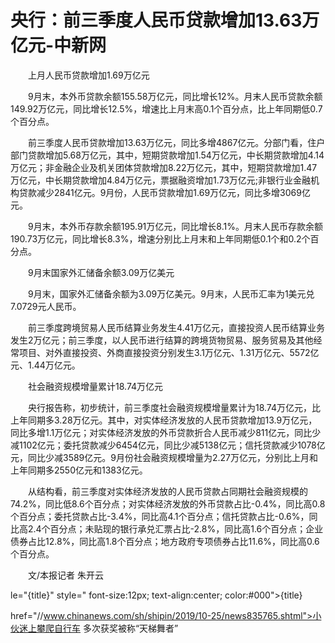# 央行：前三季度人民币贷款增加13.63万亿元-中新网

　　上月人民币贷款增加1.69万亿元

　　9月末，本外币贷款余额155.58万亿元，同比增长12%。月末人民币贷款余额149.92万亿元，同比增长12.5%，增速比上月末高0.1个百分点，比上年同期低0.7个百分点。

　　前三季度人民币贷款增加13.63万亿元，同比多增4867亿元。分部门看，住户部门贷款增加5.68万亿元，其中，短期贷款增加1.54万亿元，中长期贷款增加4.14万亿元；非金融企业及机关团体贷款增加8.22万亿元，其中，短期贷款增加1.47万亿元，中长期贷款增加4.84万亿元，票据融资增加1.73万亿元;非银行业金融机构贷款减少2841亿元。9月份，人民币贷款增加1.69万亿元，同比多增3069亿元。

　　9月末，本外币存款余额195.91万亿元，同比增长8.1%。月末人民币存款余额190.73万亿元，同比增长8.3%，增速分别比上月末和上年同期低0.1个和0.2个百分点。

　　9月末国家外汇储备余额3.09万亿美元

　　9月末，国家外汇储备余额为3.09万亿美元。9月末，人民币汇率为1美元兑7.0729元人民币。

　　前三季度跨境贸易人民币结算业务发生4.41万亿元，直接投资人民币结算业务发生2万亿元；前三季度，以人民币进行结算的跨境货物贸易、服务贸易及其他经常项目、对外直接投资、外商直接投资分别发生3.1万亿元、1.31万亿元、5572亿元、1.44万亿元。

　　社会融资规模增量累计18.74万亿元

　　央行报告称，初步统计，前三季度社会融资规模增量累计为18.74万亿元，比上年同期多3.28万亿元。其中，对实体经济发放的人民币贷款增加13.9万亿元，同比多增1.1万亿元；对实体经济发放的外币贷款折合人民币减少811亿元，同比少减1102亿元；委托贷款减少6454亿元，同比少减5138亿元；信托贷款减少1078亿元，同比少减3589亿元。9月份社会融资规模增量为2.27万亿元，分别比上月和上年同期多2550亿元和1383亿元。

　　从结构看，前三季度对实体经济发放的人民币贷款占同期社会融资规模的74.2%，同比低8.6个百分点；对实体经济发放的外币贷款占比-0.4%，同比高0.8个百分点；委托贷款占比-3.4%，同比高4.1个百分点；信托贷款占比-0.6%，同比高2.4个百分点；未贴现的银行承兑汇票占比-2.8%，同比高1.6个百分点；企业债券占比12.8%，同比高1.8个百分点；地方政府专项债券占比11.6%，同比高0.6个百分点。

　　文/本报记者 朱开云

le="{title}" style=" font-size:12px; text-align:center; color:#000">{title}

href="//www.chinanews.com/sh/shipin/2019/10-25/news835765.shtml">小伙迷上攀爬自行车 多次获奖被称“天梯舞者”
